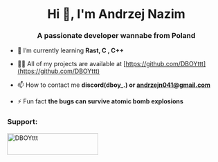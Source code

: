 <h1 align="center">Hi 👋, I'm Andrzej Nazim</h1>
<h3 align="center">A passionate developer wannabe from Poland</h3>

- 🌱 I’m currently learning **Rast, C , C++**

- 👨‍💻 All of my projects are available at [https://github.com/DBOYttt](https://github.com/DBOYttt)

- 📫 How to contact me **discord(dboy_.) or andrzejn041@gmail.com**

- ⚡ Fun fact **the bugs can survive atomic bomb explosions**

<h3 align="left">Support:</h3>
<p><a href="https://www.buymeacoffee.com/DBOYttt"> <img align="left" src="https://cdn.buymeacoffee.com/buttons/v2/default-yellow.png" height="50" width="210" alt="DBOYttt" /></a></p><br><br>

